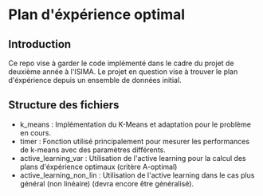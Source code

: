 # Plan d'éxpérience optimal

## Introduction

Ce repo vise à garder le code implémenté dans le cadre du projet de deuxième année à l'ISIMA.
Le projet en question vise à trouver le plan d'éxpérience depuis un ensemble de données initial.

## Structure des fichiers

* k_means : Implémentation du K-Means et adaptation pour le problème en cours.
* timer : Fonction utilisé principalement pour mesurer les performances de k-means avec des paramètres différents.
* active_learning_var : Utilisation de l'active learning pour la calcul des plans d'éxpérience optimaux (critère A-optimal)
* active_learning_non_lin : Utilisation de l'active learning dans le cas plus général (non linéaire) (devra encore être généralisé).

